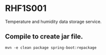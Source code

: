 # RHF1S001
Temperature and humidity data storage service.


## Compile to create jar file.
```shell
mvn -e clean package spring-boot:repackage
```